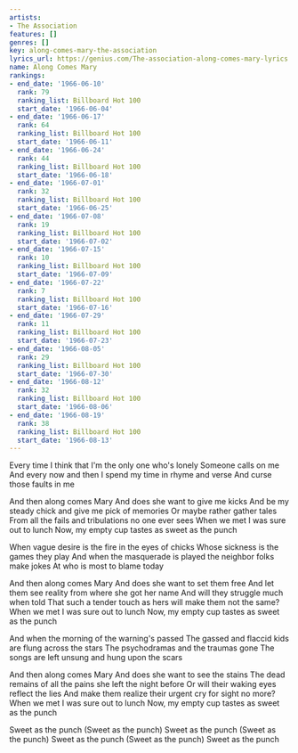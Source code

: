 ```yaml
---
artists:
- The Association
features: []
genres: []
key: along-comes-mary-the-association
lyrics_url: https://genius.com/The-association-along-comes-mary-lyrics
name: Along Comes Mary
rankings:
- end_date: '1966-06-10'
  rank: 79
  ranking_list: Billboard Hot 100
  start_date: '1966-06-04'
- end_date: '1966-06-17'
  rank: 64
  ranking_list: Billboard Hot 100
  start_date: '1966-06-11'
- end_date: '1966-06-24'
  rank: 44
  ranking_list: Billboard Hot 100
  start_date: '1966-06-18'
- end_date: '1966-07-01'
  rank: 32
  ranking_list: Billboard Hot 100
  start_date: '1966-06-25'
- end_date: '1966-07-08'
  rank: 19
  ranking_list: Billboard Hot 100
  start_date: '1966-07-02'
- end_date: '1966-07-15'
  rank: 10
  ranking_list: Billboard Hot 100
  start_date: '1966-07-09'
- end_date: '1966-07-22'
  rank: 7
  ranking_list: Billboard Hot 100
  start_date: '1966-07-16'
- end_date: '1966-07-29'
  rank: 11
  ranking_list: Billboard Hot 100
  start_date: '1966-07-23'
- end_date: '1966-08-05'
  rank: 29
  ranking_list: Billboard Hot 100
  start_date: '1966-07-30'
- end_date: '1966-08-12'
  rank: 32
  ranking_list: Billboard Hot 100
  start_date: '1966-08-06'
- end_date: '1966-08-19'
  rank: 38
  ranking_list: Billboard Hot 100
  start_date: '1966-08-13'
---
```

Every time I think that I'm the only one who's lonely
Someone calls on me
And every now and then I spend my time in rhyme and verse
And curse those faults in me


And then along comes Mary
And does she want to give me kicks
And be my steady chick and give me pick of memories
Or maybe rather gather tales
From all the fails and tribulations no one ever sees
When we met I was sure out to lunch
Now, my empty cup tastes as sweet as the punch


When vague desire is the fire in the eyes of chicks
Whose sickness is the games they play
And when the masquerade is played the neighbor folks make jokes
At who is most to blame today


And then along comes Mary
And does she want to set them free
And let them see reality from where she got her name
And will they struggle much when told
That such a tender touch as hers will make them not the same?
When we met I was sure out to lunch
Now, my empty cup tastes as sweet as the punch




And when the morning of the warning's passed
The gassed and flaccid kids are flung across the stars
The psychodramas and the traumas gone
The songs are left unsung and hung upon the scars


And then along comes Mary
And does she want to see the stains
The dead remains of all the pains she left the night before
Or will their waking eyes reflect the lies
And make them realize their urgent cry for sight no more?
When we met I was sure out to lunch
Now, my empty cup tastes as sweet as the punch


Sweet as the punch (Sweet as the punch)
Sweet as the punch (Sweet as the punch)
Sweet as the punch (Sweet as the punch)
Sweet as the punch
